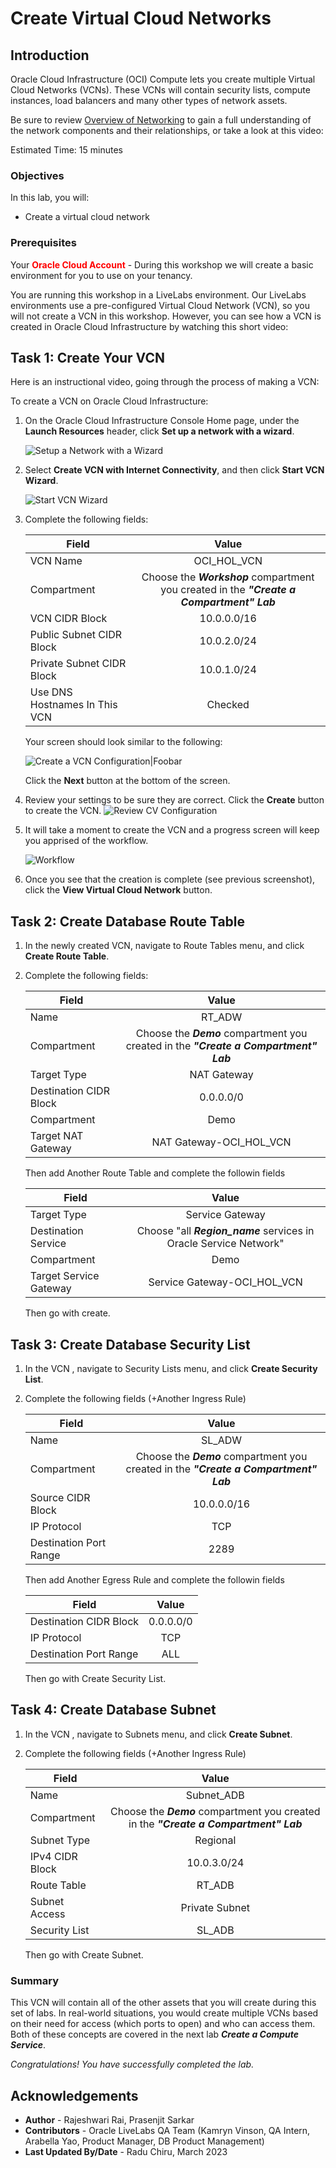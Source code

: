 # Create Virtual Cloud Networks

## Introduction

Oracle Cloud Infrastructure (OCI) Compute lets you create multiple Virtual Cloud Networks (VCNs). These VCNs will contain security lists, compute instances, load balancers and many other types of network assets.

Be sure to review [Overview of Networking](https://docs.cloud.oracle.com/iaas/Content/Network/Concepts/overview.htm) to gain a full understanding of the network components and their relationships, or take a look at this video:

[](youtube:mIYSgeX5FkM)

Estimated Time: 15 minutes


### Objectives
In this lab, you will:
- Create a virtual cloud network

### Prerequisites

Your **<font color="red">Oracle Cloud Account</font>** - During this workshop we will create a basic environment for you to use on your tenancy.

<if type="livelabs">
You are running this workshop in a LiveLabs environment. Our LiveLabs environments use a pre-configured Virtual Cloud Network (VCN), so you will not create a VCN in this workshop. However, you can see how a VCN is created in Oracle Cloud Infrastructure by watching this short video:

 [](youtube:lxQYHuvipx8)
 </if>

<if type="freetier">

## Task 1: Create Your VCN

Here is an instructional video, going through the process of making a VCN:

 [](youtube:lxQYHuvipx8)


To create a VCN on Oracle Cloud Infrastructure:

1. On the Oracle Cloud Infrastructure Console Home page, under the **Launch Resources** header, click **Set up a network with a wizard**.

    ![Setup a Network with a Wizard](images/create-vcn-click-wizard.png " ")

2. Select **Create VCN with Internet Connectivity**, and then click **Start VCN Wizard**.

    ![Start VCN Wizard](images/start-wizard.png " ")

3. Complete the following fields:

    |                  **Field**              |    **Value**  |
    |----------------------------------------|:------------:|
    |VCN Name |OCI\_HOL\_VCN|
    |Compartment |  Choose the ***Workshop*** compartment you created in the ***"Create a Compartment" Lab***
    |VCN CIDR Block|10.0.0.0/16|
    |Public Subnet CIDR Block|10.0.2.0/24|
    |Private Subnet CIDR Block|10.0.1.0/24|
    |Use DNS Hostnames In This VCN| Checked|

    Your screen should look similar to the following:

    ![Create a VCN Configuration|Foobar](images/vcn-configuration.png " ")

     Click the **Next** button at the bottom of the screen.

4. Review your settings to be sure they are correct. Click the **Create** button to create the VCN. 
    ![Review CV Configuration](images/review-vcn.png " ")

5. It will take a moment to create the VCN and a progress screen will keep you apprised of the workflow.

    ![Workflow](images/workflow.png " ")

6. Once you see that the creation is complete (see previous screenshot), click the **View Virtual Cloud Network** button.




## Task 2: Create Database Route Table

1. In the newly created VCN, navigate to Route Tables menu, and click **Create Route Table**.
2. Complete the following fields:

    |                  **Field**              |    **Value**  |
    |----------------------------------------|:------------:|
    | Name |RT_ADW|
    |Compartment |  Choose the ***Demo*** compartment you created in the ***"Create a Compartment" Lab***
    |Target Type|NAT Gateway|
    |Destination CIDR Block|0.0.0.0/0|
    |Compartment|Demo|
    |Target NAT Gateway| NAT Gateway-OCI_HOL_VCN|

    Then add Another Route Table and complete the followin fields

    |                  **Field**              |    **Value**  |
    |----------------------------------------|:------------:|
    | Target Type|Service Gateway|
    |Destination Service |  Choose "all ***Region_name*** services in Oracle Service Network"
    |Compartment|Demo|
    |Target Service Gateway| Service Gateway-OCI_HOL_VCN|

    Then go with create.




## Task 3: Create Database Security List

1. In the VCN , navigate to Security Lists menu, and click **Create Security List**.
2. Complete the following fields (+Another Ingress Rule)


    |                  **Field**              |    **Value**  |
    |----------------------------------------|:------------:|
    | Name |SL_ADW|
    |Compartment |  Choose the ***Demo*** compartment you created in the ***"Create a Compartment" Lab***
    |Source CIDR Block|10.0.0.0/16|
    |IP Protocol|TCP
    |Destination Port Range|2289|


    Then add Another Egress Rule and complete the followin fields

    |                  **Field**              |    **Value**  |
    |----------------------------------------|:------------:|
    |Destination CIDR Block|0.0.0.0/0|
    |IP Protocol|TCP
    |Destination Port Range|ALL|

    Then go with Create Security List. 


## Task 4: Create Database Subnet

1. In the VCN , navigate to Subnets menu, and click **Create Subnet**.
2. Complete the following fields (+Another Ingress Rule)


    |                  **Field**              |    **Value**  |
    |----------------------------------------|:------------:|
    | Name |Subnet_ADB|
    |Compartment |  Choose the ***Demo*** compartment you created in the ***"Create a Compartment" Lab***
    |Subnet Type|Regional|
    |IPv4 CIDR Block|10.0.3.0/24|
    |Route Table|RT_ADB
    |Subnet Access|Private Subnet|
    |Security List|SL_ADB


    Then go with Create Subnet. 


 </if>




### Summary

This VCN will contain all of the other assets that you will create during this set of labs. In real-world situations, you would create multiple VCNs based on their need for access (which ports to open) and who can access them. Both of these concepts are covered in the next lab ***Create a Compute Service***.

_Congratulations! You have successfully completed the lab._

## Acknowledgements

- **Author** - Rajeshwari Rai, Prasenjit Sarkar 
- **Contributors** - Oracle LiveLabs QA Team (Kamryn Vinson, QA Intern, Arabella Yao, Product Manager, DB Product Management)
- **Last Updated By/Date** - Radu Chiru, March 2023



